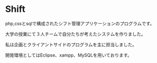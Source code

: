 # Shift
php,cssとsqlで構成されたシフト管理アプリケーションのプログラムです。

大学の授業にて３人チームで自分たちが考えたシステムを作りました。

私は企画とクライアントサイドのプログラムを主に担当しました。

開発環境としてはEclipse、xampp、MySQLを用いております。
